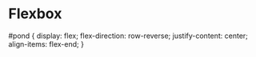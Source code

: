 # Flexbox



#pond {
  display: flex;
flex-direction: row-reverse;
justify-content: center;
align-items: flex-end;
}